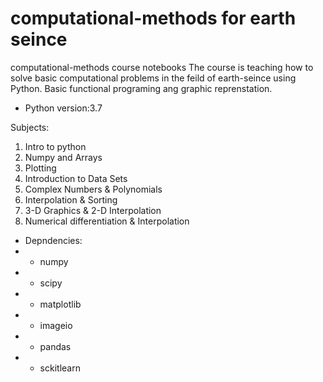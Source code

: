 # computational-methods for earth seince
computational-methods course notebooks
The course is teaching how to solve basic computational problems in the feild of earth-seince using Python. 
Basic functional programing ang graphic reprenstation.
* Python version:3.7

Subjects:
1. Intro to python
2. Numpy and Arrays
3. Plotting
4. Introduction to Data Sets
5. Complex Numbers & Polynomials
6. Interpolation & Sorting
7. 3-D Graphics & 2-D Interpolation
9. Numerical differentiation & Interpolation


* Depndencies:
* * numpy
* * scipy
* * matplotlib
* * imageio
* * pandas
* * sckitlearn

